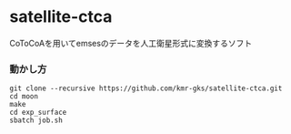# satellite-ctca
CoToCoAを用いてemsesのデータを人工衛星形式に変換するソフト

### 動かし方
```
git clone --recursive https://github.com/kmr-gks/satellite-ctca.git
cd moon
make
cd exp_surface
sbatch job.sh
```
